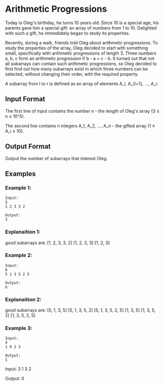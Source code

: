 # Arithmetic Progressions

Today is Oleg's birthday, he turns 10 years old. Since 10 is a special age, his parents gave him a special gift: an array of numbers from 1 to 10. Delighted with such a gift, he immediately began to study its properties.

Recently, during a walk, friends told Oleg about arithmetic progressions. To study the properties of the array, Oleg decided to start with something small, specifically with arithmetic progressions of length 3. Three numbers a, b, c form an arithmetic progression if b - a = c - b. It turned out that not all subarrays can contain such arithmetic progressions, so Oleg decided to first find out how many subarrays exist in which three numbers can be selected, without changing their order, with the required property.

A subarray from l to r is defined as an array of elements A_l, A_{l+1}, ..., A_r.

## Input Format

The first line of input contains the number n - the length of Oleg's array (3 ≤ n ≤ 10^5).

The second line contains n integers A_1, A_2, ..., A_n - the gifted array (1 ≤ A_i ≤ 10).

## Output Format

Output the number of subarrays that interest Oleg.
## Examples

### Example 1:
```
Input:
5
1 2 3 3 2

Output:
3
```

### Explanaition 1:
good subarrays are:
[1, 2, 3, 3, 2] 
[1, 2, 3, 3]
[1, 2, 3]

### Example 2:
```
Input:
6
5 1 3 5 2 5

Output:
6
```

### Explanaition 2:
good subarrays are:
[5, 1, 3, 5]
[5, 1, 3, 5, 2]
[5, 1, 3, 5, 2, 5]
[1, 3, 5]
[1, 3, 5, 2]
[1, 3, 5, 2, 5]

### Example 3:
```
Input:
4 
1 9 2 3

Output: 
1
```
Input:
3
1 3 2

Output:
0
```
